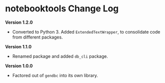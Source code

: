 # notebooktools Change Log

**Version 1.2.0**

- Converted to Python 3. Added `ExtendedTextWrapper`, to consolidate code
  from different packages.

**Version 1.1.0**

- Renamed package and added `db_cli` package.

**Version 1.0.0**

- Factored out of `gendbc` into its own library.
